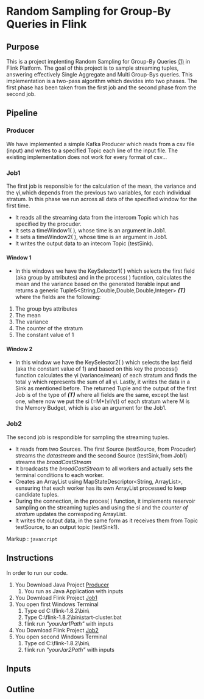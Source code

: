 # Random Sampling for Group-By Queries in Flink
 
## Purpose
This is a project implenting Random Sampling for Group-By Queries [(1)](https://arxiv.org/pdf/1909.02629.pdf) in Flink Platform.
The goal of this project is to sample streaming tuples, answering effectively Single Aggregate and Multi Group-Bys queries.
This implementation is a two-pass algorithm which devides into two phases. The first phase has been taken from the first job and the second phase from the second job.


## Pipeline

### Producer
We have implemented a simple Kafka Producer which reads from a csv file (input) and writes to a specified Topic each line of the input file.
The existing implementation does not work for every format of csv...
### Job1
The first job is responsible for the calculation of the mean, the variance and the γi,which depends from the previous two variables, for each individual stratum.
In this phase we run across all data of the specified window for the first time.
* It reads all the streaming data from the intercom Topic which has specified by the procuder.
* It sets a timeWindow1( ), whose time is an argument in Job1. 
* It sets a timeWindow2( ), whose time is an argument in Job1. 
* It writes the output data to an intecom Topic (testSink).
#### Window 1
* In this windows we have the KeySelector1( ) which selects the first field (aka group by attributes) and in the process( ) fucntion, calculates the mean and 
the variance based on the generated Iterable 
input and returns a generic Tuple5<String,Double,Double,Double,Integer> **_(T)_**
where the fields are the following:
1. The group bys attributes 
2. The mean
3. The variance
4. The counter of the stratum 
5. The constant value of 1
#### Window 2
* In this window we have the KeySelector2( ) which selects the last field (aka the constant value of 1) and based on this key the process() function
calculates the γi (variance/mean) of each stratum and finds the total γ which represents the sum of all γi. Lastly, it writes the data in a Sink as mentioned before.
The returned Tuple and the output of the first Job is of the type of **_(T)_** where all fields are the same, except the last one, where now we put the si (=M\*(γi/γ)) of each stratum 
where M is the Memory Budget, which is also an argument for the Job1.

### Job2

The second job is respondible for sampling the streaming tuples. 
* It reads from two Sources. The first Source (testSource, from Procuder) streams the *datastream* and the second Source (testSink,from Job1) streams the *broadCastStream*
* It broadcasts the *broadCastStream* to all workers and actually sets the terminal conditions to each worker.
* Creates an ArrayList using MapStateDescriptor<String, ArrayList<String>>, esnsuring that each worker has its own ArrayList processed to keep candidate tuples.
* During the connection, in the proces( ) function, it implements reservoir sampling on the streaming tuples and using the *si* and the *counter of stratum* updates the correspoding ArrayList.
* It writes the output data, in the same form as it receives them from Topic testSource, to an output topic (testSink1).

Markup : ```javascript
         ```

## Instructions 

In order to run our code.
1. You Download Java Project [Producer](Job1/finaljob1.jar) 
	1. You run as Java Application with inputs
2. You Download Flink Project [Job1](Job1/finaljob1.jar)
3. You open first Windows Terminal 
	1. Type cd C:\flink-1.8.2\bin\ 
	2. Type C:\flink-1.8.2\bin\start-cluster.bat
	3. flink run *"yourJar1Path"* with inputs
4. You Download Flink Project [Job2]()
5. You open second Windows Terminal
	1. Type cd C:\flink-1.8.2\bin\ 
	2. flink run *"yourJar2Path"* with inputs

## Inputs

## Outline

